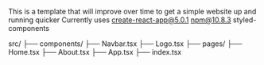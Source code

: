 This is a template that will improve over time to get a simple website up and running quicker
 Currently uses create-react-app@5.0.1
 npm@10.8.3
 styled-components

 src/
  ├── components/
      ├── Navbar.tsx
      ├── Logo.tsx
  ├── pages/
      ├── Home.tsx
      ├── About.tsx
  ├── App.tsx
  ├── index.tsx